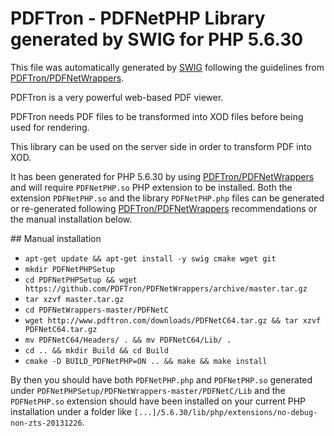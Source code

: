 # PDFTron - PDFNetPHP Library generated by SWIG for PHP 5.6.30

This file was automatically generated by [SWIG](http://www.swig.org) following the
guidelines from [PDFTron/PDFNetWrappers](https://github.com/PDFTron/PDFNetWrappers).

PDFTron is a very powerful web-based PDF viewer.

PDFTron needs PDF files to be transformed into XOD files before being used for
rendering.

This library can be used on the server side in order to transform PDF into XOD.

It has been generated for PHP 5.6.30 by using [PDFTron/PDFNetWrappers](https://github.com/PDFTron/PDFNetWrappers)
and will require `PDFNetPHP.so` PHP extension to be installed. Both the extension
`PDFNetPHP.so` and the library `PDFNetPHP.php` files can be generated or
re-generated following [PDFTron/PDFNetWrappers](https://github.com/PDFTron/PDFNetWrappers)
recommendations or the manual installation below.

## Manual installation

* `apt-get update && apt-get install -y swig cmake wget git`
* `mkdir PDFNetPHPSetup`
* `cd PDFNetPHPSetup && wget https://github.com/PDFTron/PDFNetWrappers/archive/master.tar.gz`
* `tar xzvf master.tar.gz`
* `cd PDFNetWrappers-master/PDFNetC`
* `wget http://www.pdftron.com/downloads/PDFNetC64.tar.gz && tar xzvf PDFNetC64.tar.gz`
* `mv PDFNetC64/Headers/ . && mv PDFNetC64/Lib/ .`
* `cd .. && mkdir Build && cd Build`
* `cmake -D BUILD_PDFNetPHP=ON .. && make && make install`

By then you should have both `PDFNetPHP.php` and `PDFNetPHP.so` generated under `PDFNetPHPSetup/PDFNetWrappers-master/PDFNetC/Lib` and the `PDFNetPHP.so` extension
should have been installed on your current PHP installation under a folder like
`[...]/5.6.30/lib/php/extensions/no-debug-non-zts-20131226`.

